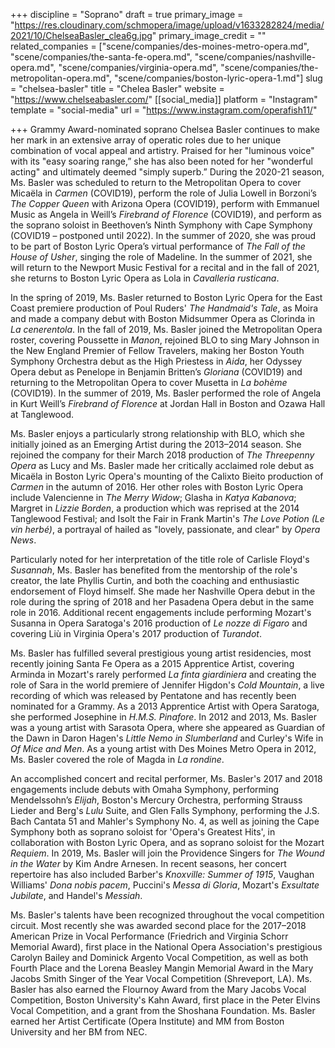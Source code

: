 +++
discipline = "Soprano"
draft = true
primary_image = "https://res.cloudinary.com/schmopera/image/upload/v1633282824/media/2021/10/ChelseaBasler_clea6g.jpg"
primary_image_credit = ""
related_companies = ["scene/companies/des-moines-metro-opera.md", "scene/companies/the-santa-fe-opera.md", "scene/companies/nashville-opera.md", "scene/companies/virginia-opera.md", "scene/companies/the-metropolitan-opera.md", "scene/companies/boston-lyric-opera-1.md"]
slug = "chelsea-basler"
title = "Chelea Basler"
website = "https://www.chelseabasler.com/"
[[social_media]]
platform = "Instagram"
template = "social-media"
url = "https://www.instagram.com/operafish11/"

+++
Grammy Award-nominated soprano Chelsea Basler continues to make her mark in an extensive array of operatic roles due to her unique combination of vocal appeal and artistry. Praised for her "luminous voice" with its "easy soaring range,” she has also been noted for her "wonderful acting" and ultimately deemed "simply superb.” During the 2020-21 season, Ms. Basler was scheduled to return to the Metropolitan Opera to cover Micaëla in _Carmen_ (COVID19), perform the role of Julia Lowell in Borzoni’s _The Copper Queen_ with Arizona Opera (COVID19), perform with Emmanuel Music as Angela in Weill’s _Firebrand of Florence_ (COVID19), and perform as the soprano soloist in Beethoven’s Ninth Symphony with Cape Symphony (COVID19 – postponed until 2022). In the summer of 2020, she was proud to be part of Boston Lyric Opera’s virtual performance of _The Fall of the House of Usher_, singing the role of Madeline. In the summer of 2021, she will return to the Newport Music Festival for a recital and in the fall of 2021, she returns to Boston Lyric Opera as Lola in _Cavalleria rusticana_.

In the spring of 2019, Ms. Basler returned to Boston Lyric Opera for the East Coast premiere production of Poul Ruders' _The Handmaid's Tale_, as Moira and made  a company debut with Boston Midsummer Opera as Clorinda in _La cenerentola_. In the fall of 2019, Ms. Basler joined the Metropolitan Opera roster, covering Poussette in _Manon_, rejoined BLO to sing Mary Johnson in the New England Premier of Fellow Travelers, making her Boston Youth Symphony Orchestra debut as the High Priestess in _Aida_, her Odyssey Opera debut as Penelope in Benjamin Britten’s _Gloriana_ (COVID19) and returning to the Metropolitan Opera to cover Musetta in _La bohème_ (COVID19). In the summer of 2019, Ms. Basler performed the role of Angela in Kurt Weill’s _Firebrand of Florence_ at Jordan Hall in Boston and Ozawa Hall at Tanglewood.

Ms. Basler enjoys a particularly strong relationship with BLO, which she initially joined as an Emerging Artist during the 2013–2014 season. She rejoined the company for their March 2018 production of _The Threepenny Opera_ as Lucy and Ms. Basler made her critically acclaimed role debut as Micaëla in Boston Lyric Opera's mounting of the Calixto Bieito production of _Carmen_ in the autumn of 2016. Her other roles with Boston Lyric Opera include Valencienne in _The Merry Widow_; Glasha in _Katya Kabanova_; Margret in _Lizzie Borden_, a production which was reprised at the 2014 Tanglewood Festival; and Isolt the Fair in Frank Martin's _The Love Potion (Le vin herbé)_, a portrayal of hailed as "lovely, passionate, and clear" by _Opera News_.

Particularly noted for her interpretation of the title role of Carlisle Floyd's _Susannah_, Ms. Basler has benefited from the mentorship of the role's creator, the late Phyllis Curtin, and both the coaching and enthusiastic endorsement of Floyd himself. She made her Nashville Opera debut in the role during the spring of 2018 and her Pasadena Opera debut in the same role in 2016. Additional recent engagements include performing Mozart's Susanna in Opera Saratoga's 2016 production of _Le nozze di Figaro_ and covering Liù in Virginia Opera's 2017 production of _Turandot_.

Ms. Basler has fulfilled several prestigious young artist residencies, most recently joining Santa Fe Opera as a 2015 Apprentice Artist, covering Arminda in Mozart's rarely performed _La finta giardiniera_ and creating the role of Sara in the world premiere of Jennifer Higdon's _Cold Mountain_, a live recording of which was released by Pentatone and has recently been nominated for a Grammy. As a 2013 Apprentice Artist with Opera Saratoga, she performed Josephine in _H.M.S. Pinafore_. In 2012 and 2013, Ms. Basler was a young artist with Sarasota Opera, where she appeared as Guardian of the Dawn in Daron Hagen's _Little Nemo in Slumberland_ and Curley's Wife in _Of Mice and Men_. As a young artist with Des Moines Metro Opera in 2012, Ms. Basler covered the role of Magda in _La rondine_.

An accomplished concert and recital performer, Ms. Basler's 2017 and 2018 engagements include debuts with Omaha Symphony, performing Mendelssohn’s _Elijah_, Boston's Mercury Orchestra, performing Strauss Lieder and Berg's _Lulu_ Suite, and Glen Falls Symphony, performing the J.S. Bach Cantata 51 and Mahler's Symphony No. 4, as well as joining the Cape Symphony both as soprano soloist for 'Opera's Greatest Hits', in collaboration with Boston Lyric Opera, and as soprano soloist for the Mozart _Requiem_. In 2019, Ms. Basler will join the Providence Singers for _The Wound in the Water_ by Kim Andre Arnesen. In recent seasons, her concert repertoire has also included Barber's _Knoxville: Summer of 1915_, Vaughan Williams' _Dona nobis pacem_, Puccini's _Messa di Gloria_, Mozart's _Exsultate Jubilate_, and Handel's _Messiah_.

Ms. Basler's talents have been recognized throughout the vocal competition circuit. Most recently she was awarded second place for the 2017–2018 American Prize in Vocal Performance (Friedrich and Virginia Schorr Memorial Award), first place in the National Opera Association's prestigious Carolyn Bailey and Dominick Argento Vocal Competition, as well as both Fourth Place and the Lorena Beasley Mangin Memorial Award in the Mary Jacobs Smith Singer of the Year Vocal Competition (Shreveport, LA). Ms. Basler has also earned the Flournoy Award from the Mary Jacobs Vocal Competition, Boston University's Kahn Award, first place in the Peter Elvins Vocal Competition, and a grant from the Shoshana Foundation. Ms. Basler earned her Artist Certificate (Opera Institute) and MM from Boston University and her BM from NEC.
